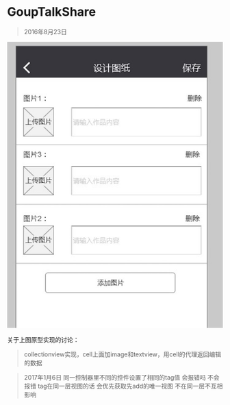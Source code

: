 # GoupTalkShare


>2016年8月23日

![iamge2016082301](https://github.com/Kuntanury/GoupTalkShare/blob/master/images/2016082301.png)

关于上图原型实现的讨论：
>collectionview实现，cell上面加image和textview，用cell的代理返回编辑的数据

>2017年1月6日
同一控制器里不同的控件设置了相同的tag值 会报错吗
>不会报错 tag在同一层视图的话 会优先获取先add的唯一视图 不在同一层不互相影响
